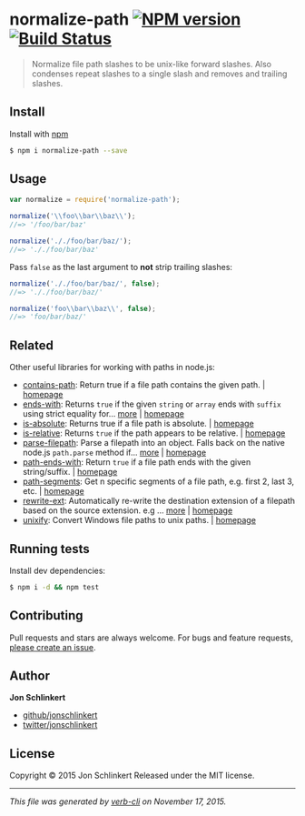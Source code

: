 # normalize-path [![NPM version](https://badge.fury.io/js/normalize-path.svg)](http://badge.fury.io/js/normalize-path)  [![Build Status](https://travis-ci.org/jonschlinkert/normalize-path.svg)](https://travis-ci.org/jonschlinkert/normalize-path)

> Normalize file path slashes to be unix-like forward slashes. Also condenses repeat slashes to a single slash and removes and trailing slashes.

## Install

Install with [npm](https://www.npmjs.com/)

```sh
$ npm i normalize-path --save
```

## Usage

```js
var normalize = require('normalize-path');

normalize('\\foo\\bar\\baz\\');
//=> '/foo/bar/baz'

normalize('././foo/bar/baz/');
//=> '././foo/bar/baz'
```

Pass `false` as the last argument to **not** strip trailing slashes:

```js
normalize('././foo/bar/baz/', false);
//=> '././foo/bar/baz/'

normalize('foo\\bar\\baz\\', false);
//=> 'foo/bar/baz/'
```

## Related

Other useful libraries for working with paths in node.js:

* [contains-path](https://www.npmjs.com/package/contains-path): Return true if a file path contains the given path. | [homepage](https://github.com/jonschlinkert/contains-path)
* [ends-with](https://www.npmjs.com/package/ends-with): Returns `true` if the given `string` or `array` ends with `suffix` using strict equality for… [more](https://www.npmjs.com/package/ends-with) | [homepage](https://github.com/jonschlinkert/ends-with)
* [is-absolute](https://www.npmjs.com/package/is-absolute): Returns true if a file path is absolute. | [homepage](https://github.com/jonschlinkert/is-absolute)
* [is-relative](https://www.npmjs.com/package/is-relative): Returns `true` if the path appears to be relative. | [homepage](https://github.com/jonschlinkert/is-relative)
* [parse-filepath](https://www.npmjs.com/package/parse-filepath): Parse a filepath into an object. Falls back on the native node.js `path.parse` method if… [more](https://www.npmjs.com/package/parse-filepath) | [homepage](https://github.com/jonschlinkert/parse-filepath)
* [path-ends-with](https://www.npmjs.com/package/path-ends-with): Return `true` if a file path ends with the given string/suffix. | [homepage](https://github.com/jonschlinkert/path-ends-with)
* [path-segments](https://www.npmjs.com/package/path-segments): Get n specific segments of a file path, e.g. first 2, last 3, etc. | [homepage](https://github.com/jonschlinkert/path-segments)
* [rewrite-ext](https://www.npmjs.com/package/rewrite-ext): Automatically re-write the destination extension of a filepath based on the source extension. e.g … [more](https://www.npmjs.com/package/rewrite-ext) | [homepage](https://github.com/jonschlinkert/rewrite-ext)
* [unixify](https://www.npmjs.com/package/unixify): Convert Windows file paths to unix paths. | [homepage](https://github.com/jonschlinkert/unixify)

## Running tests

Install dev dependencies:

```sh
$ npm i -d && npm test
```

## Contributing

Pull requests and stars are always welcome. For bugs and feature requests, [please create an issue](https://github.com/jonschlinkert/normalize-path/issues/new).

## Author

**Jon Schlinkert**

+ [github/jonschlinkert](https://github.com/jonschlinkert)
+ [twitter/jonschlinkert](http://twitter.com/jonschlinkert)

## License

Copyright © 2015 Jon Schlinkert
Released under the MIT license.

***

_This file was generated by [verb-cli](https://github.com/assemble/verb-cli) on November 17, 2015._